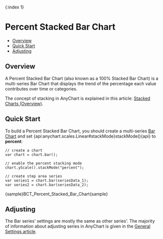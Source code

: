 {:index 1}
# Percent Stacked Bar Chart

* [Overview](#overview)
* [Quick Start](#quick_start)
* [Adjusting](#adjusting)

## Overview

A Percent Stacked Bar Chart (also known as a 100% Stacked Bar Chart) is a multi-series Bar Chart that displays the trend of the percentage each value contributes over time or categories.

The concept of stacking in AnyChart is explained in this article: [Stacked Charts (Overview)](../Overview).

## Quick Start

To build a Percent Stacked Bar Chart, you should create a multi-series [Bar Chart](../../Bar_Chart) and set {api:anychart.scales.Linear#stackMode}stackMode(){api} to <strong>percent</strong>:

```
// create a chart
var chart = chart.bar();

// enable the percent stacking mode
chart.yScale().stackMode("percent");

// create step area series
var series1 = chart.bar(seriesData_1);
var series2 = chart.bar(seriesData_2);
```

{sample}BCT\_Percent\_Stacked\_Bar\_Chart{sample}

## Adjusting

The Bar series' settings are mostly the same as other series'. The majority of information about adjusting series in AnyChart is given in the [General Settings article](../../General_Settings).